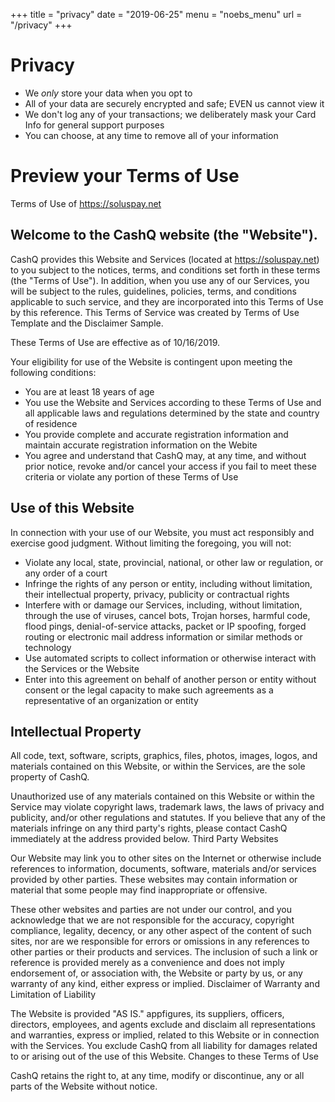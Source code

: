 +++
title = "privacy"
date = "2019-06-25"
menu = "noebs_menu"
url = "/privacy"
+++

# Privacy
- We *only* store your data when you opt to
- All of your data are securely encrypted and safe; EVEN us cannot view it
- We don't log any of your transactions; we deliberately mask your Card Info for general support purposes
- You can choose, at any time to remove all of your information

# Preview your Terms of Use
Terms of Use of https://soluspay.net

## Welcome to the CashQ website (the "Website").

CashQ provides this Website and Services (located at https://soluspay.net) to you subject to the notices, terms, and conditions set forth in these terms (the "Terms of Use"). In addition, when you use any of our Services, you will be subject to the rules, guidelines, policies, terms, and conditions applicable to such service, and they are incorporated into this Terms of Use by this reference. This Terms of Service was created by Terms of Use Template and the Disclaimer Sample.

These Terms of Use are effective as of 10/16/2019.

Your eligibility for use of the Website is contingent upon meeting the following conditions:

- You are at least 18 years of age
- You use the Website and Services according to these Terms of Use and all applicable laws and regulations determined by the state and country of residence
- You provide complete and accurate registration information and maintain accurate registration information on the Webite
- You agree and understand that CashQ may, at any time, and without prior notice, revoke and/or cancel your access if you fail to meet these criteria or violate any portion of these Terms of Use

## Use of this Website

In connection with your use of our Website, you must act responsibly and exercise good judgment. Without limiting the foregoing, you will not:

- Violate any local, state, provincial, national, or other law or regulation, or any order of a court
- Infringe the rights of any person or entity, including without limitation, their intellectual property, privacy, publicity or contractual rights
- Interfere with or damage our Services, including, without limitation, through the use of viruses, cancel bots, Trojan horses, harmful code, flood pings, denial-of-service attacks, packet or IP spoofing, forged routing or electronic mail address information or similar methods or technology
- Use automated scripts to collect information or otherwise interact with the Services or the Website
- Enter into this agreement on behalf of another person or entity without consent or the legal capacity to make such agreements as a representative of an organization or entity

## Intellectual Property

All code, text, software, scripts, graphics, files, photos, images, logos, and materials contained on this Website, or within the Services, are the sole property of CashQ.

Unauthorized use of any materials contained on this Website or within the Service may violate copyright laws, trademark laws, the laws of privacy and publicity, and/or other regulations and statutes. If you believe that any of the materials infringe on any third party's rights, please contact CashQ immediately at the address provided below.
Third Party Websites

Our Website may link you to other sites on the Internet or otherwise include references to information, documents, software, materials and/or services provided by other parties. These websites may contain information or material that some people may find inappropriate or offensive.

These other websites and parties are not under our control, and you acknowledge that we are not responsible for the accuracy, copyright compliance, legality, decency, or any other aspect of the content of such sites, nor are we responsible for errors or omissions in any references to other parties or their products and services. The inclusion of such a link or reference is provided merely as a convenience and does not imply endorsement of, or association with, the Website or party by us, or any warranty of any kind, either express or implied.
Disclaimer of Warranty and Limitation of Liability

The Website is provided "AS IS." appfigures, its suppliers, officers, directors, employees, and agents exclude and disclaim all representations and warranties, express or implied, related to this Website or in connection with the Services. You exclude CashQ from all liability for damages related to or arising out of the use of this Website.
Changes to these Terms of Use

CashQ retains the right to, at any time, modify or discontinue, any or all parts of the Website without notice.